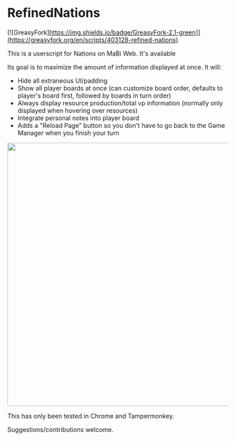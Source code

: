 # RefinedNations

[![GreasyFork]https://img.shields.io/badge/GreasyFork-2.1-green]](https://greasyfork.org/en/scripts/403128-refined-nations)

This is a userscript for Nations on MaBi Web.  It's available 

Its goal is to maximize the amount of information displayed at once.  It will:

* Hide all extraneous UI/padding
* Show all player boards at once (can customize board order, defaults to player's board first, followed by boards in turn order)
* Always display resource production/total vp information (normally only displayed when hovering over resources)
* Integrate personal notes into player board
* Adds a "Reload Page" button so you don't have to go back to the Game Manager when you finish your turn

<img src="nations.png" width="600" />

This has only been tested in Chrome and Tampermonkey.

Suggestions/contributions welcome.
